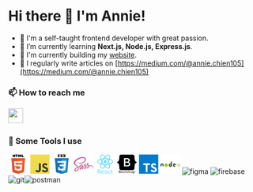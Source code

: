 # Hi there 👋 I'm Annie!

- 💼 I'm a self-taught frontend developer with great passion.
- 🌱 I’m currently learning **Next.js, Node.js, Express.js**.
- 🔧 I'm currently building my [website](https://annie-chien.github.io/Annie-Docusaurus/).
- 📝 I regularly write articles on [https://medium.com/@annie.chien105](https://medium.com/@annie.chien105)

<h3 align="left">📫 How to reach me</h3>
  <a href="mailto:annie.chien105@gmail.com"> <img src="https://img.icons8.com/fluent/48/000000/gmail.png" width="30" height="30"/></a>
<!--   <a href="www.linkedin.com/in/annie-chien-9671842a0"><img src="https://img.icons8.com/color/48/000000/linkedin.png" width="30" height="30"/></a> -->

<h3 align="left">🧰 Some Tools I use</h3>
<p align="left"> 
  <img src="https://raw.githubusercontent.com/devicons/devicon/master/icons/html5/html5-original-wordmark.svg" alt="html5" width="40" height="40"/>
  <img src="https://raw.githubusercontent.com/devicons/devicon/master/icons/javascript/javascript-original.svg" alt="javascript" width="40" height="40"/> 
  <img src="https://raw.githubusercontent.com/devicons/devicon/master/icons/css3/css3-original-wordmark.svg" alt="css3" width="40" height="40"/>
  <img src="https://raw.githubusercontent.com/devicons/devicon/master/icons/sass/sass-original.svg" alt="sass" width="40" height="40"/> 
  <img src="https://raw.githubusercontent.com/devicons/devicon/master/icons/react/react-original-wordmark.svg" alt="react" width="40" height="40"/> 
  <img src="https://raw.githubusercontent.com/devicons/devicon/master/icons/bootstrap/bootstrap-plain-wordmark.svg" alt="bootstrap" width="40" height="40"/> 
  <img src="https://raw.githubusercontent.com/devicons/devicon/master/icons/typescript/typescript-original.svg" alt="typescript" width="40" height="40"/>
  <img src="https://raw.githubusercontent.com/devicons/devicon/master/icons/nodejs/nodejs-original-wordmark.svg" alt="nodejs" width="40" height="40"/> 
  <img src="https://www.vectorlogo.zone/logos/figma/figma-icon.svg" alt="figma" width="40" height="40"/>
  <img src="https://www.vectorlogo.zone/logos/firebase/firebase-icon.svg" alt="firebase" width="40" height="40"/>
  <img src="https://www.vectorlogo.zone/logos/git-scm/git-scm-icon.svg" alt="git" width="40" height="40"/><img src="https://www.vectorlogo.zone/logos/getpostman/getpostman-icon.svg" alt="postman" width="40" height="40"/>  
</p>
